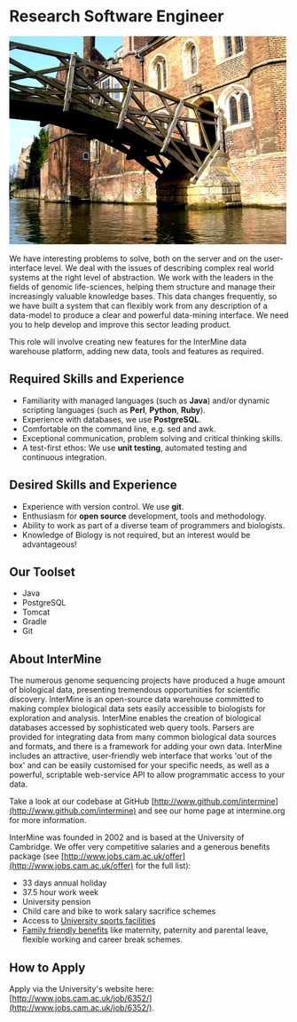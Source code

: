 # Research Software Engineer

![Ability to punt desirable.](../../../.gitbook/assets/cam_bridge.jpg)

We have interesting problems to solve, both on the server and on the user-interface level. We deal with the issues of describing complex real world systems at the right level of abstraction. We work with the leaders in the fields of genomic life-sciences, helping them structure and manage their increasingly valuable knowledge bases. This data changes frequently, so we have built a system that can flexibly work from any description of a data-model to produce a clear and powerful data-mining interface. We need you to help develop and improve this sector leading product.

This role will involve creating new features for the InterMine data warehouse platform, adding new data, tools and features as required.

## Required Skills and Experience

* Familiarity with managed languages \(such as **Java**\) and/or dynamic scripting languages \(such as **Perl**, **Python**, **Ruby**\).
* Experience with databases, we use **PostgreSQL**.
* Comfortable on the command line, e.g. sed and awk.
* Exceptional communication, problem solving and critical thinking skills.
* A test-first ethos: We use **unit testing**, automated testing and continuous integration.

## Desired Skills and Experience

* Experience with version control. We use **git**.
* Enthusiasm for **open source** development, tools and methodology.
* Ability to work as part of a diverse team of programmers and biologists.
* Knowledge of Biology is not required, but an interest would be advantageous!

## Our Toolset

* Java
* PostgreSQL
* Tomcat
* Gradle
* Git

## About InterMine

The numerous genome sequencing projects have produced a huge amount of biological data, presenting tremendous opportunities for scientific discovery. InterMine is an open-source data warehouse committed to making complex biological data sets easily accessible to biologists for exploration and analysis. InterMine enables the creation of biological databases accessed by sophisticated web query tools. Parsers are provided for integrating data from many common biological data sources and formats, and there is a framework for adding your own data. InterMine includes an attractive, user-friendly web interface that works 'out of the box' and can be easily customised for your specific needs, as well as a powerful, scriptable web-service API to allow programmatic access to your data.

Take a look at our codebase at GitHub [http://www.github.com/intermine](http://www.github.com/intermine) and see our home page at intermine.org for more information.

InterMine was founded in 2002 and is based at the University of Cambridge. We offer very competitive salaries and a generous benefits package \(see [http://www.jobs.cam.ac.uk/offer](http://www.jobs.cam.ac.uk/offer) for the full list\):

* 33 days annual holiday
* 37.5 hour work week
* University pension
* Child care and bike to work salary sacrifice schemes
* Access to [University sports facilities](http://www.sport.cam.ac.uk/information/staff.html)
* [Family friendly benefits](http://www.admin.cam.ac.uk/offices/hr/staff/benefits/family.html) like maternity, paternity and parental leave, flexible working and career break schemes.

## How to Apply

Apply via the University's website here: [http://www.jobs.cam.ac.uk/job/6352/](http://www.jobs.cam.ac.uk/job/6352/).
